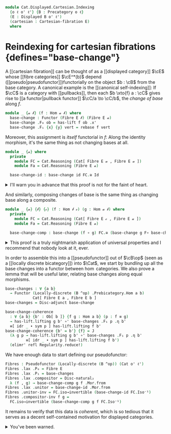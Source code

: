 <!--
```agda
{-# OPTIONS --lossy-unification #-}
open import Cat.Bi.Instances.Discrete
open import Cat.Displayed.Cartesian
open import Cat.Instances.Discrete
open import Cat.Instances.Functor
open import Cat.Displayed.Fibre
open import Cat.Displayed.Base
open import Cat.Bi.Base
open import Cat.Prelude

import Cat.Displayed.Fibre.Reasoning
import Cat.Displayed.Reasoning
import Cat.Reasoning
import Cat.Morphism as Mor

open Pseudofunctor
open Lax-functor
open _=>_
```
-->

```agda
module Cat.Displayed.Cartesian.Indexing
  {o ℓ o' ℓ'} {B : Precategory o ℓ}
  (E : Displayed B o' ℓ')
  (cartesian : Cartesian-fibration E)
  where
```

<!--
```agda
open Cartesian-fibration cartesian
open Cat.Displayed.Reasoning E
open Cat.Reasoning B
open Cartesian-lift
open Displayed E
open is-cartesian
open Functor
private
  module Fib = Cat.Displayed.Fibre.Reasoning E
  _^*_ : ∀ {a b} (f : Hom a b) → Ob[ b ] → Ob[ a ]
  f ^* x = has-lift.x' f x
```
-->

# Reindexing for cartesian fibrations {defines="base-change"}

A [[cartesian fibration]] can be thought of as a [[displayed category]]
$\cE$ whose [[fibre categories]] $\cE^*(b)$ depend
([[pseudo|pseudofunctor]])functorially
on the object $b : \cB$ from the base category. A canonical example is
the [[canonical self-indexing]]: If $\cC$ is a
category with [[pullbacks]], then each $b \xto{f} a : \cC$ gives rise to
[[a functor|pullback functor]] $\cC/a \to \cC/b$, the _change of base_
along $f$.

```agda
module _ {𝒶 𝒷} (f : Hom 𝒶 𝒷) where
  base-change : Functor (Fibre E 𝒷) (Fibre E 𝒶)
  base-change .F₀ ob = has-lift f ob .x'
  base-change .F₁ {x} {y} vert = rebase f vert
```

<!--
```agda
  base-change .F-id {x} =
    sym $ has-lift.uniquep f x _ _ _ _ $
      idr' _ ∙[] symP (idl' _)

  base-change .F-∘ {x} {y} {z} f' g' =
    sym $ has-lift.uniquep f z _ _ _ _ $
      Fib.pulllf (has-lift.commutesp f z id-comm _)
      ∙[] pullr[] _ (has-lift.commutesp f y id-comm _)
      ∙[] pulll[] _ Fib.to-fibre
```
-->

Moreover, this assignment is _itself_ functorial in $f$: Along the
identity morphism, it's the same thing as not changing bases at all.

```agda
module _ {𝒶} where
  private
    module FC = Cat.Reasoning (Cat[ Fibre E 𝒶 , Fibre E 𝒶 ])
    module Fa = Cat.Reasoning (Fibre E 𝒶)

  base-change-id : base-change id FC.≅ Id
```

<details>
<summary> I'll warn you in advance that this proof is not for the faint
of heart. </summary>
```agda
  base-change-id = to-natural-iso mi where
    open make-natural-iso
    mi : make-natural-iso (base-change id) Id
    mi .eta x = has-lift.lifting id x
    mi .inv x = has-lift.universalv id x id'
    mi .eta∘inv x = cancel _ _ (has-lift.commutesv _ _ _)
    mi .inv∘eta x = sym $ has-lift.uniquep₂ id x _ _ _ _ _
      (idr' _)
      (Fib.cancellf (has-lift.commutesv _ _ _))
    mi .natural x y f =
      sym $ from-pathp $ cast[] $
        has-lift.commutesp id y id-comm _
        ∙[] Fib.to-fibre
```
</details>

And similarly, composing changes of base is the same thing as changing
base along a composite.

<!--
```agda
  ^*-id-to : ∀ {x} → Hom[ id {𝒶} ] (id ^* x) x
  ^*-id-to = has-lift.lifting id _

  ^*-id-from : ∀ {x} → Hom[ id {𝒶} ] x (id ^* x)
  ^*-id-from = has-lift.universalv id _ id'

^*-comp-from
  : ∀ {a b c} {z} {f : Hom b c} {g : Hom a b}
  → Hom[ id ] (g ^* (f ^* z)) ((f ∘ g) ^* z)
^*-comp-from = has-lift.universalv _ _ (has-lift.lifting _ _ ∘' has-lift.lifting _ _)

^*-comp-to
  : ∀ {a b c} {z} {f : Hom b c} {g : Hom a b}
  → Hom[ id ] ((f ∘ g) ^* z) (g ^* (f ^* z))
^*-comp-to = has-lift.universalv _ _ (has-lift.universal _ _ _ (has-lift.lifting _ _))

^*-comp
  : ∀ {a b c} {z} {f : Hom b c} {g : Hom a b}
  → ((f ∘ g) ^* z) Fib.≅ (g ^* (f ^* z))
^*-comp = Fib.make-iso ^*-comp-to ^*-comp-from
  (has-lift.uniquep₂ _ _ _ _ _ _ _
    (Fib.pulllf (has-lift.commutesv _ _ _) ∙[]
      has-lift.uniquep₂ _ _ _ (idr _) refl _ _
        (pulll[] _ (has-lift.commutes _ _ _ _) ∙[]
          has-lift.commutesv _ _ _) refl)
    (idr' _))
  (has-lift.uniquep₂ _ _ _ _ _ _ _
    (Fib.pulllf (has-lift.commutesv _ _ _)
      ∙[] pullr[] _ (has-lift.commutesv _ _ _)
      ∙[] has-lift.commutes _ _ _ _)
    (idr' _))

^*-comp-to-natural
  : ∀ {a b c} {f : Hom b c} {g : Hom a b} {x y : Ob[ c ]} (f' : Hom[ id ] x y)
  → rebase g (rebase f f') Fib.∘ ^*-comp-to ≡ ^*-comp-to Fib.∘ rebase (f ∘ g) f'
^*-comp-to-natural {f = f} {g = g} f' =
  ap hom[] $ cartesian→weak-monic E (has-lift.cartesian g _) _ _ $ cast[] $
    pulll[] _ (has-lift.commutesp g _ id-comm _)
    ∙[] pullr[] _ (has-lift.commutesv g _ _)
    ∙[] has-lift.uniquep₂ _ _ _ id-comm-sym _ _ _
      (pulll[] _ (has-lift.commutesp _ _ id-comm _)
        ∙[] pullr[] _ (has-lift.commutes _ _ _ _))
      (pulll[] _ (has-lift.commutes _ _ _ _)
        ∙[] has-lift.commutesp _ _ id-comm _)
    ∙[] pushl[] _ (symP (has-lift.commutesv g _ _))
```
-->

```agda
module _ {𝒶} {𝒷} {𝒸} (f : Hom 𝒷 𝒸) (g : Hom 𝒶 𝒷) where
  private
    module FC = Cat.Reasoning (Cat[ Fibre E 𝒸 , Fibre E 𝒶 ])
    module Fa = Cat.Reasoning (Fibre E 𝒶)

  base-change-comp : base-change (f ∘ g) FC.≅ (base-change g F∘ base-change f)
```

<details>
<summary> This proof is a truly nightmarish application of universal
properties and I recommend that nobody look at it, ever. </summary>.

```agda
  base-change-comp = to-natural-iso mi where
    open make-natural-iso
    mi : make-natural-iso (base-change (f ∘ g)) (base-change g F∘ base-change f)
    mi .eta x = ^*-comp-to
    mi .inv x = ^*-comp-from
    mi .eta∘inv x = ^*-comp .Fib.invl
    mi .inv∘eta x = ^*-comp .Fib.invr
    mi .natural x y f' = ^*-comp-to-natural f'
```
</details>

In order to assemble this into a [[pseudofunctor]] out of $\cB\op$
(seen as a [[locally discrete bicategory]]) into $\Cat$, we start by
bundling up all the base changes into a functor between $\hom$ categories.
We also prove a lemma that will be useful later, relating base changes
along equal morphisms.

```agda
base-changes : ∀ {a b}
  → Functor (Locally-discrete (B ^op) .Prebicategory.Hom a b)
            Cat[ Fibre E a , Fibre E b ]
base-changes = Disc-adjunct base-change

base-change-coherence
  : ∀ {a b} {b' : Ob[ b ]} {f g : Hom a b} (p : f ≡ g)
  → has-lift.lifting g b' ∘' base-changes .F₁ p .η b'
  ≡[ idr _ ∙ sym p ] has-lift.lifting f b'
base-change-coherence {b' = b'} {f} = J
  (λ g p → has-lift.lifting g b' ∘' base-changes .F₁ p .η b'
         ≡[ idr _ ∙ sym p ] has-lift.lifting f b')
  (elimr' refl Regularity.reduce!)
```

We have enough data to start defining our pseudofunctor:

<!--
```agda
private
  module FC {a} {b} = Cat.Reasoning (Cat[ Fibre E a , Fibre E b ])
```
-->

```agda
Fibres : Pseudofunctor (Locally-discrete (B ^op)) (Cat o' ℓ')
Fibres .lax .P₀ = Fibre E
Fibres .lax .P₁ = base-changes
Fibres .lax .compositor = Disc-natural₂
  λ (f , g) → base-change-comp g f .Mor.from
Fibres .lax .unitor = base-change-id .Mor.from
Fibres .unitor-inv = FC.iso→invertible (base-change-id FC.Iso⁻¹)
Fibres .compositor-inv f g =
  FC.iso→invertible (base-change-comp g f FC.Iso⁻¹)
```

It remains to verify that this data is *coherent*, which is so tedious
that it serves as a decent self-contained motivation for displayed
categories.

<details>
<summary>You've been warned.</summary>

We start with the `left-unit`{.Agda}. In the diagram below, we have
to show that the composite vertical morphism over $b$ is equal to
the identity over $b$. By the uniqueness property of cartesian lifts,
it suffices to show that the composites with the lift of $f$ are equal,
which is witnessed by the commutativity of the whole diagram.

~~~{.quiver}
\[\begin{tikzcd}
  {f^*a'} \\
  {\id^*f^*a'} & {f^*a'} \\
  {(f \circ \id)^*a'} \\
  {f^*a'} && {a'} \\
  b && a
  \arrow["f", from=5-1, to=5-3]
  \arrow["{\rm{lift}(f)}"', from=4-1, to=4-3]
  \arrow[maps to, from=4-3, to=5-3]
  \arrow[maps to, from=4-1, to=5-1]
  \arrow["{\lambda^*a'}"', color={rgb,255:red,214;green,92;blue,92}, from=3-1, to=4-1]
  \arrow["{\rm{lift}(f \circ \id)}"{pos=0.4}, from=3-1, to=4-3]
  \arrow["\gamma"', color={rgb,255:red,214;green,92;blue,92}, from=2-1, to=3-1]
  \arrow["\upsilon"', color={rgb,255:red,214;green,92;blue,92}, from=1-1, to=2-1]
  \arrow["{\rm{lift}(f)}", from=2-2, to=4-3]
  \arrow["{\rm{lift}(\id)}"', from=2-1, to=2-2]
  \arrow["\id", from=1-1, to=2-2]
\end{tikzcd}\]
~~~

The bottom triangle is our `base-change-coherence`{.Agda} lemma, the
middle square is by definition of the compositor and the top triangle
is by definition of the unitor.

```agda
Fibres .lax .left-unit f = ext λ a' →
  has-lift.uniquep₂ f a' _ refl refl _ _
    (Fib.pulllf (base-change-coherence (idr f))
    ∙[] Fib.pulllf (has-lift.commutesv (f ∘ id) a' _)
    ∙[] (refl⟩∘'⟨ Fib.eliml (base-change id .F-id))
    ∙[] pullr[] _ (has-lift.commutesv id _ id'))
    refl
```

For the `right-unit`{.Agda}, we proceed similarly. The diagram below
shows that the composite on the left, composed with the lift of $f$,
is equal to the lift of $f$.

~~~{.quiver}
\[\begin{tikzcd}
  {f^*a'} && {a'} \\
  {f^*\id^*a'} && {\id^*a'} \\
  {(\id \circ f)^*a'} \\
  {f^*a'} && {a'} \\
  b && a
  \arrow["f", from=5-1, to=5-3]
  \arrow["{\rm{lift}(f)}"', from=4-1, to=4-3]
  \arrow[maps to, from=4-3, to=5-3]
  \arrow[maps to, from=4-1, to=5-1]
  \arrow["{\rho^*a'}"', color={rgb,255:red,214;green,92;blue,92}, from=3-1, to=4-1]
  \arrow["{\rm{lift}(\id \circ f)}"{pos=0.2}, from=3-1, to=4-3]
  \arrow["\gamma"', color={rgb,255:red,214;green,92;blue,92}, from=2-1, to=3-1]
  \arrow["{f^*\upsilon}"', color={rgb,255:red,214;green,92;blue,92}, from=1-1, to=2-1]
  \arrow["{\rm{lift}(\id)}"{description}, from=2-3, to=4-3]
  \arrow["{\rm{lift}(f)}"', from=2-1, to=2-3]
  \arrow["{\rm{lift}(f)}", from=1-1, to=1-3]
  \arrow["\upsilon"', from=1-3, to=2-3]
  \arrow["\id", curve={height=-30pt}, from=1-3, to=4-3]
\end{tikzcd}\]
~~~

The bottom triangle is `base-change-coherence`{.Agda}, the middle square
is by definition of the compositor, the outer triangle is by definition
of the unitor, and the top square is by definition of `rebase`{.Agda}
(the action of $f^*$ on morphisms).

```agda
Fibres .lax .right-unit f = ext λ a' →
  has-lift.uniquep₂ f a' _ refl _ _ _
    (Fib.pulllf (base-change-coherence (idl f))
    ∙[] Fib.pulllf (has-lift.commutesv (id ∘ f) a' _)
    ∙[] (refl⟩∘'⟨ Fib.idr _)
    ∙[] extendr[] id-comm (has-lift.commutesp f _ _ _)
    ∙[] (has-lift.commutesv id _ id' ⟩∘'⟨refl))
    (idr' _ ∙[] symP (idl' _))
```

Last but definitely not least, the `hexagon`{.Agda} witnessing the
coherence of associativity follows again by uniqueness of cartesian
lifts, by the commutativity of the following diagram.

~~~{.quiver style="height: 375px !important;"}
\[\begin{tikzcd}
  {f^*g^*h^*a'} &&&&&& {f^*g^*h^*a'} \\
  {f^*g^*h^*a'} & {g^*h^*a'} &&&& {g^*h^*a'} & {(gf)^*h^*a'} \\
  {f^*(hg)^*a'} & {(hg)^*a'} & {h^*a'} && {h^*a'} && {(h(gf))^*a'} \\
  {((hg)f)^*a'} &&& {a'} &&& {((hg)f)^*a'} \\
  d & c & b & a & b & c & d
  \arrow["f", from=5-1, to=5-2]
  \arrow["g", from=5-2, to=5-3]
  \arrow["h", from=5-3, to=5-4]
  \arrow[maps to, from=4-4, to=5-4]
  \arrow[maps to, from=4-1, to=5-1]
  \arrow["{\rm{lift}((hg)f)}"', from=4-1, to=4-4]
  \arrow[""{name=0, anchor=center, inner sep=0}, from=3-3, to=4-4]
  \arrow["{\rm{lift}(g)}", from=2-2, to=3-3]
  \arrow["{\rm{lift}(f)}", from=1-1, to=2-2]
  \arrow["\gamma", color={rgb,255:red,214;green,92;blue,92}, from=2-7, to=3-7]
  \arrow["\id"', color={rgb,255:red,92;green,92;blue,214}, from=1-1, to=2-1]
  \arrow["{f^*\gamma}"', color={rgb,255:red,92;green,92;blue,214}, from=2-1, to=3-1]
  \arrow["\gamma"', color={rgb,255:red,92;green,92;blue,214}, from=3-1, to=4-1]
  \arrow["{\rm{lift}(hg)}"'{pos=0.1}, from=3-2, to=4-4]
  \arrow["{\rm{lift}(f)}"', from=3-1, to=3-2]
  \arrow["{\rm{lift}(f)}"', from=2-1, to=2-2]
  \arrow["\gamma"', from=2-2, to=3-2]
  \arrow["{\alpha^*a'}", color={rgb,255:red,214;green,92;blue,92}, from=3-7, to=4-7]
  \arrow["\gamma", color={rgb,255:red,214;green,92;blue,92}, from=1-7, to=2-7]
  \arrow["h"', from=5-5, to=5-4]
  \arrow["g"', from=5-6, to=5-5]
  \arrow["f"', from=5-7, to=5-6]
  \arrow[maps to, from=4-7, to=5-7]
  \arrow["{\rm{lift}((hg)f)}", from=4-7, to=4-4]
  \arrow[""{name=1, anchor=center, inner sep=0}, from=3-5, to=4-4]
  \arrow["{\rm{lift}(g)}"', from=2-6, to=3-5]
  \arrow["{\rm{lift}(f)}"', from=1-7, to=2-6]
  \arrow["{\rm{lift}(h(gf))}"{pos=0.2}, from=3-7, to=4-4]
  \arrow["{\rm{lift}(gf)}"{pos=0.3}, from=2-7, to=3-5]
  \arrow[Rightarrow, no head, from=1-1, to=1-7]
  \arrow[Rightarrow, no head, from=2-2, to=2-6]
  \arrow[Rightarrow, no head, from=3-3, to=3-5]
  \arrow["{\rm{lift}(h)}"{description}, shift left=2, draw=none, from=0, to=1]
\end{tikzcd}\]
~~~

```agda
Fibres .lax .hexagon f g h = ext λ a' →
  has-lift.uniquep₂ ((h ∘ g) ∘ f) a' _ refl _ _ _
    (Fib.pulllf (base-change-coherence (assoc h g f))
    ∙[] Fib.pulllf (has-lift.commutesv (h ∘ (g ∘ f)) a' _)
    ∙[] (refl⟩∘'⟨ Fib.eliml (base-change (g ∘ f) .F-id))
    ∙[] extendr[] _ (has-lift.commutesv (g ∘ f) _ _))
    (Fib.pulllf (has-lift.commutesv ((h ∘ g) ∘ f) a' _)
    ∙[] (refl⟩∘'⟨ Fib.idr _) ∙[] (refl⟩∘'⟨ Fib.idr _)
    ∙[] extendr[] id-comm (has-lift.commutesp f _ _ _)
    ∙[] (has-lift.commutesv (h ∘ g) a' _ ⟩∘'⟨refl))
```
</details>

<!--
```agda
-- Optimized natural iso, avoids a bunch of junk from composition.
opaque
  base-change-square
    : ∀ {Γ Δ Θ Ψ : Ob}
    → {σ : Hom Γ Δ} {δ : Hom Γ Θ} {γ : Hom Δ Ψ} {τ : Hom Θ Ψ}
    → γ ∘ σ ≡ τ ∘ δ
    → ∀ x' → Hom[ id ]
      (base-change σ .F₀ (base-change γ .F₀ x'))
      (base-change δ .F₀ (base-change τ .F₀ x'))
  base-change-square {σ = σ} {δ = δ} {γ = γ} {τ = τ} p x' =
    has-lift.universalv δ _ $
    has-lift.universal' τ _ (sym p) $
    has-lift.lifting γ x' ∘' has-lift.lifting σ _

  base-change-square-lifting
    : ∀ {Γ Δ Θ Ψ : Ob}
    → {σ : Hom Γ Δ} {δ : Hom Γ Θ} {γ : Hom Δ Ψ} {τ : Hom Θ Ψ}
    → (p : γ ∘ σ ≡ τ ∘ δ) (x' : Ob[ Ψ ])
    → has-lift.lifting τ x' ∘' has-lift.lifting δ (base-change τ .F₀ x') ∘' base-change-square p x'
    ≡[ ap (τ ∘_) (idr _) ∙ sym p ] has-lift.lifting γ x' ∘' has-lift.lifting σ _
  base-change-square-lifting {σ = σ} {δ = δ} {γ = γ} {τ = τ} p x' =
    cast[] $
    apd (λ _ → has-lift.lifting τ x' ∘'_) (has-lift.commutesv _ _ _)
    ∙[] has-lift.commutesp τ x' (sym p) _

  base-change-square-natural
    : ∀ {Γ Δ Θ Ψ : Ob}
    → {σ : Hom Γ Δ} {δ : Hom Γ Θ} {γ : Hom Δ Ψ} {τ : Hom Θ Ψ}
    → (p : γ ∘ σ ≡ τ ∘ δ)
    → ∀ {x' y'} (f' : Hom[ id ] x' y')
    → base-change-square p y' ∘' base-change σ .F₁ (base-change γ .F₁ f')
    ≡ base-change δ .F₁ (base-change τ .F₁ f') ∘' base-change-square p x'
  base-change-square-natural {σ = σ} {δ = δ} {γ = γ} {τ = τ} p f' =
    has-lift.uniquep₂ δ _ _ _ _ _ _
      (pulll[] _ (has-lift.commutesv δ _ _)
       ∙[] has-lift.uniquep₂ τ _ _ (idr _) _ _ _
         (pulll[] _ (has-lift.commutesp τ _ (sym p) _)
          ∙[] pullr[] _ (has-lift.commutesp σ _ id-comm _)
          ∙[] extendl[] _ (has-lift.commutesp γ _ id-comm _))
         (has-lift.commutesp τ _ (sym p ∙ sym (idl _ )) _))
      (pulll[] _ (has-lift.commutesp δ _ id-comm _)
       ∙[] pullr[] _ (has-lift.commutesv δ _ _)
       ∙[] has-lift.uniquep τ _ _ (idl _) (sym p ∙ sym (idl _)) _
         (pulll[] _ (has-lift.commutesp _ _ id-comm _ )
          ∙[] pullr[] _ (has-lift.commutesp _ _ (sym p) _)))

  base-change-square-inv
    : ∀ {Γ Δ Θ Ψ : Ob}
    → {σ : Hom Γ Δ} {δ : Hom Γ Θ} {γ : Hom Δ Ψ} {τ : Hom Θ Ψ}
    → (p : γ ∘ σ ≡ τ ∘ δ)
    → ∀ x' → base-change-square p x' ∘' base-change-square (sym p) x' ≡[ idl _ ] id'
  base-change-square-inv {σ = σ} {δ = δ} {γ = γ} {τ = τ} p x' =
    has-lift.uniquep₂ _ _ _ _ _ _ _
      (pulll[] _ (has-lift.commutesv δ _ _)
       ∙[] has-lift.uniquep₂ τ _ _ (idr _) refl _ _
         (pulll[] _ (has-lift.commutesp τ _ (sym p) _)
          ∙[] pullr[] _ (has-lift.commutesv σ _ _)
          ∙[] has-lift.commutesp γ _ p _)
         refl)
      (idr' _)

base-change-square-ni
  : ∀ {Γ Δ Θ Ψ : Ob}
  → {σ : Hom Γ Δ} {δ : Hom Γ Θ} {γ : Hom Δ Ψ} {τ : Hom Θ Ψ}
  → γ ∘ σ ≡ τ ∘ δ
  → (base-change σ F∘ base-change γ) ≅ⁿ (base-change δ F∘ base-change τ)
base-change-square-ni {σ = σ} {δ = δ} {γ = γ} {τ = τ} p =
  to-natural-iso ni where

  open make-natural-iso
  ni : make-natural-iso _ _
  ni .eta = base-change-square p
  ni .inv = base-change-square (sym p)
  ni .eta∘inv x = from-pathp $ base-change-square-inv p x
  ni .inv∘eta x = from-pathp $ base-change-square-inv (sym p) x
  ni .natural x y f = sym $ Fib.over-fibre (base-change-square-natural p f)
```
-->
